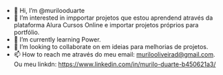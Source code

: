 - 👋 Hi, I’m @murilooduarte
- 👀 I’m interested in impportar projetos que estou aprendend através da plataforma Alura Cursos Online e importar projetos próprios para  portfólio. 
- 🌱 I’m currently learning  Power.
- 💞️ I’m looking to collaborate on  em ideias para melhorias de projetos.
- 📫 How to reach me através do meu email: murilooliveirad@gmail.com. Ou meu linkdn: https://www.linkedin.com/in/murilo-duarte-b450621a3/

<!---
murilooduarte/murilooduarte is a ✨ special ✨ repository because its `README.md` (this file) appears on your GitHub profile.
You can click the Preview link to take a look at your changes.
--->
